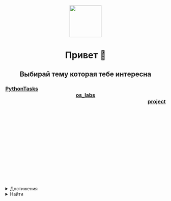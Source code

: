 <div id="header" align="center">
  <img src="https://media.giphy.com/media/M9gbBd9nbDrOTu1Mqx/giphy.gif" width="100"/>
</div>
<h1 align="center">
  Привет 👋
</h1>
<h2 align="center">
  Выбирай тему которая тебе интересна
</h2>
<h3>
  <div><a href="https://github.com/ZadireyEvgeny/Python" >PythonTasks</a></div>
  <div align="center"><a href="https://github.com/ZadireyEvgeny/os_labs" >os_labs</a></div>
  <div align="right"><a href="https://github.com/ZadireyEvgeny/project" >project</a></div>
</h3>
<br>
<br>
<br>
<br>
<br>
<br>
<br>
<br>
<br>
<br>
<br>
<br>
<br>
<br>
</b></details></div>
<details><summary>Достижения</summary><br><div align="center"><b>Простите но у этого человека их нет</b></details></div>
<details><summary>Найти</summary><br><div align="center"><b>
  <div id="badges">
  <a href="#" target="_blank">
    <img src="https://img.shields.io/badge/-Instagram-090909?style=for-the-badge&logo=instagram&logoColor=B4068E" alt="instagram"/>
  </a>
  <a href="https://t.me/ZadireyEvgeny" target="_blank">
    <img src="https://img.shields.io/badge/-Telegram-090909?style=for-the-badge&logo=telegram&logoColor=27A0D9" alt="telegram"/>
  </a>
  <a href="https://vk.com/id638229376" target="_blank">
    <img src="https://img.shields.io/badge/-Vkontakte-090909?style=for-the-badge&logo=Vk&logoColor=4F7DB3" alt="vk"/>
  </a>
  </div>
